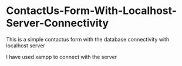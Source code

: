 # ContactUs-Form-With-Localhost-Server-Connectivity

This is a simple contactus form with the database connectivity with localhost server 

I have used xampp to connect with the server
